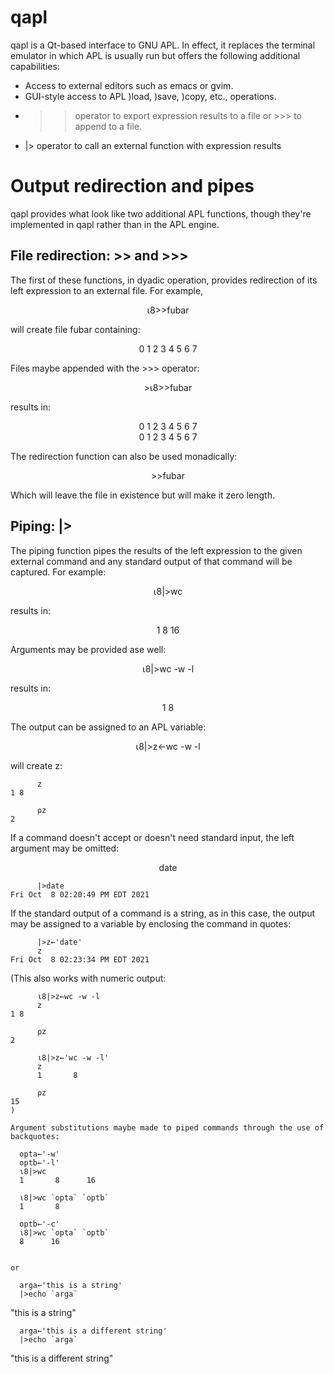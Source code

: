 # qapl

qapl is a Qt-based interface to GNU APL.  In effect, it replaces the terminal
emulator in which APL is usually run but offers the following additional
capabilities:

+ Access to external editors such as emacs or gvim.
+ GUI-style access to APL )load, )save, )copy, etc., operations.
+ >> operator to export expression results to a file or >>> to append to a file.
+ |> operator to call an external function with expression results


<h1>Output redirection and pipes</h1>

qapl provides what look like two additional APL functions, though they're
implemented in qapl rather than in the APL engine.

<h2>File redirection:  >> and >>></h2>

The first of these functions, in dyadic operation, provides redirection of its
left expression to an external file.  For example, 

<p style="text-align: center;">⍳8>>fubar</p>

will create file fubar containing:

<p style="text-align: center;">0 1 2 3 4 5 6 7</p>

Files maybe appended with the >>> operator:

<p style="text-align: center;">>⍳8>>fubar</p>

results in:
<p style="text-align: center;">0 1 2 3 4 5 6 7<br>0 1 2 3 4 5 6 7</p>

The redirection function can also be used monadically:

<p style="text-align: center;">>>fubar</p>

Which will leave the file in existence but will make it zero length.

<h2>Piping:  |></h2>

The piping function pipes the results of the left expression to the given
external command and any standard output of that command will be captured.
For example:

<p style="text-align: center;">⍳8|>wc</p>

results in:

<p style="text-align: center;">1       8      16</p>

Arguments may be provided ase well:

<p style="text-align: center;">⍳8|>wc -w -l</p>

results in:

<p style="text-align: center;">1       8</p>


The output can be assigned to an APL variable:

<p style="text-align: center;">⍳8|>z←wc -w -l</p>

will create z:

```
      z
1 8

      ⍴z
2
```

If a command doesn't accept or doesn't need standard input, the left argument
may be omitted:

<p style="text-align: center;">date</p>

```
      |>date
Fri Oct  8 02:20:49 PM EDT 2021
```

If the standard output of a command is a string, as in this case, the output
may be assigned to a variable by enclosing the command in quotes:

```
      |>z←'date'
      z
Fri Oct  8 02:23:34 PM EDT 2021
```

(This also works with numeric output:

```
      ⍳8|>z←wc -w -l
      z
1 8

      ⍴z
2

      ⍳8|>z←'wc -w -l'
      z
      1       8

      ⍴z
15
)

Argument substitutions maybe made to piped commands through the use of
backquotes:

```
      opta←'-w'
      optb←'-l'
      ⍳8|>wc
      1       8      16

      ⍳8|>wc `opta` `optb`
      1       8

      optb←'-c'
      ⍳8|>wc `opta` `optb`
      8      16
```

or

```
      arga←'this is a string'
      |>echo `arga`
"this is a string"

      arga←'this is a different string'
      |>echo `arga`
"this is a different string"
```
